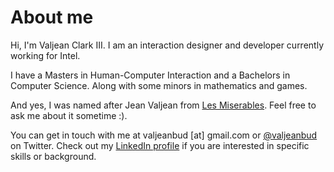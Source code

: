 # About me

Hi, I'm Valjean Clark III. I am an interaction designer and developer currently working for Intel.

I have a Masters in Human-Computer Interaction and a Bachelors in Computer Science. Along with some minors in mathematics and games.

And yes, I was named after Jean Valjean from [Les Miserables](http://en.wikipedia.org/wiki/Les_Mis%C3%A9rables). Feel free to ask me about it sometime :).

You can get in touch with me at valjeanbud [at] gmail.com or [@valjeanbud](https://twitter.com/valjeanbud) on Twitter. Check out my [LinkedIn profile](https://www.linkedin.com/in/valjeanbud) if you are interested in specific skills or background.
